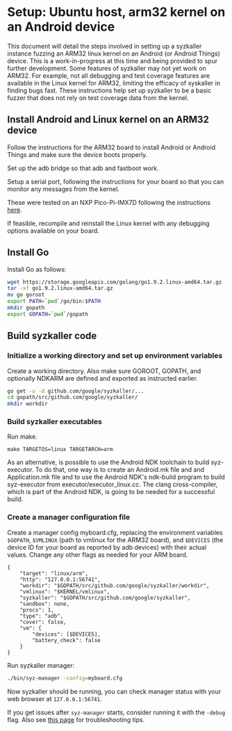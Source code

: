 # Setup: Ubuntu host, arm32 kernel on an Android device

This document will detail the steps involved in setting up a syzkaller instance fuzzing an ARM32 linux kernel on an Android (or Android Things) device. This is a work-in-progress at this time and being provided to spur further development. Some features of syzkaller may not yet work on ARM32. For example, not all debugging and test coverage features are available in the Linux kernel for ARM32, limiting the efficacy of syskaller in finding bugs fast. These instructions help set up syzkaller to be a basic fuzzer that does not rely on test coverage data from the kernel. 

## Install Android and Linux kernel on an ARM32 device

Follow the instructions for the ARM32 board to install Android or 
Android Things and make sure the device boots properly.

Set up the adb bridge so that adb and fastboot work.

Setup a serial port, following the instructions for your board so that you can monitor any messages from the kernel.

These were tested on an NXP Pico-Pi-IMX7D following the instructions [here](https://developer.android.com/things/hardware/developer-kits.html).

If feasible, recompile and reinstall the Linux kernel with any debugging options available on your board.

## Install Go

Install Go as follows:
``` bash
wget https://storage.googleapis.com/golang/go1.9.2.linux-amd64.tar.gz
tar -xf go1.9.2.linux-amd64.tar.gz
mv go goroot
export PATH=`pwd`/go/bin:$PATH
mkdir gopath
export GOPATH=`pwd`/gopath
```

## Build syzkaller code

### Initialize a working directory and set up environment variables

Create a working directory. Also make sure GOROOT, GOPATH, and optionally NDKARM are defined and exported as instructed earlier. 

``` bash
go get -u -d github.com/google/syzkaller/...
cd gopath/src/github.com/google/syzkaller/
mkdir workdir 
```

### Build syzkaller executables

Run make. 
```
make TARGETOS=linux TARGETARCH=arm
```
As an alternative, is possible to use the Android NDK toolchain to build syz-executor.
To do that, one way is to create an Android.mk file and and Application.mk file
and to use the Android NDK's ndk-build program to build syz-executor from executor/executor_linux.cc. The clang cross-compiler, which is
part of the Android NDK, is going to be needed for a successful build.

### Create a manager configuration file

Create a manager config myboard.cfg, replacing the environment
variables `$GOPATH`, `$VMLINUX` (path to vmlinux for the ARM32 board), and `$DEVICES` (the device ID for your board as reported by adb devices) with their actual values. Change any other flags as needed for your ARM board.
```
{
	"target": "linux/arm",
	"http": "127.0.0.1:56741",
	"workdir": "$GOPATH/src/github.com/google/syzkaller/workdir",
	"vmlinux": "$KERNEL/vmlinux",
	"syzkaller": "$GOPATH/src/github.com/google/syzkaller",
	"sandbox": none,
	"procs": 1,
	"type": "adb",
	"cover": false, 
	"vm": {
		"devices": [$DEVICES],
		"battery_check": false
	}
}
```

Run syzkaller manager:
``` bash
./bin/syz-manager -config=myboard.cfg
```

Now syzkaller should be running, you can check manager status with your web browser at `127.0.0.1:56741`.

If you get issues after `syz-manager` starts, consider running it with the `-debug` flag.
Also see [this page](troubleshooting.md) for troubleshooting tips.
